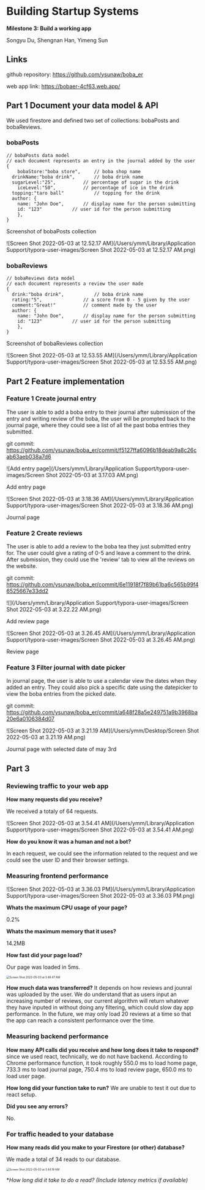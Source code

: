 # Building Startup Systems 

**Milestone 3: Build a working app**

Songyu Du, Shengnan Han, Yimeng Sun

## Links

github repository: https://github.com/ysunaw/boba_er

web app link: https://bobaer-4cf63.web.app/ 

## Part 1 Document your data model & API

We used firestore and defined two set of collections: bobaPosts and bobaReviews. 

### bobaPosts

```
// bobaPosts data model
// each document represents an entry in the journal added by the user 
{
	bobaStore:"boba store", 	// boba shop name
  drinkName:"boba drink",		// boba drink name
  sugarLevel:"25", 			// percentage of sugar in the drink
	iceLevel:"50", 			// percentage of ice in the drink
  topping:"taro ball"			// topping for the drink
  author: { 
  	name: "John Doe", 		// display name for the person submitting
  	id: "123" 			// user id for the person submitting 
	},
}
```

Screenshot of bobaPosts collection

![Screen Shot 2022-05-03 at 12.52.17 AM](/Users/ymm/Library/Application Support/typora-user-images/Screen Shot 2022-05-03 at 12.52.17 AM.png)

### bobaReviews

```
// bobaReviews data model
// each document represents a review the user made
{
  drink:"boba drink", 			// boba drink name
  rating:"5",				// a score from 0 - 5 given by the user
  comment:"Great!"			// comment made by the user
  author: { 
  	name: "John Doe", 		// display name for the person submitting
  	id: "123" 			// user id for the person submitting 
	},
}
```

Screenshot of bobaReviews collection

![Screen Shot 2022-05-03 at 12.53.55 AM](/Users/ymm/Library/Application Support/typora-user-images/Screen Shot 2022-05-03 at 12.53.55 AM.png)

## Part 2 Feature implementation

### Feature 1 Create journal entry

The user is able to add a boba entry to their journal after submission of the entry and writing review of the boba, the user will be prompted back to the journal page, where they could see a list of all the past boba entries they submitted. 

git commit: https://github.com/ysunaw/boba_er/commit/f5127ffa6096b18deab9a8c26cab63aeb038a7d6

![Add entry page](/Users/ymm/Library/Application Support/typora-user-images/Screen Shot 2022-05-03 at 3.17.03 AM.png)

Add entry page

![Screen Shot 2022-05-03 at 3.18.36 AM](/Users/ymm/Library/Application Support/typora-user-images/Screen Shot 2022-05-03 at 3.18.36 AM.png)

Journal page

### Feature 2 Create reviews

The user is able to add a review to the boba tea they just submitted entry for. The user could give a rating of 0-5 and leave a comment to the drink. After submission, they could use the 'review' tab to view all the reviews on the website.

git commit: https://github.com/ysunaw/boba_er/commit/6e11918f7f89b61ba6c565b99f46525667e33dd2

![](/Users/ymm/Library/Application Support/typora-user-images/Screen Shot 2022-05-03 at 3.22.22 AM.png)

Add review page

![Screen Shot 2022-05-03 at 3.26.45 AM](/Users/ymm/Library/Application Support/typora-user-images/Screen Shot 2022-05-03 at 3.26.45 AM.png)

Review page

### Feature 3 Filter journal with date picker

In journal page, the user is able to use a calendar view the dates when they added an entry. They could also pick a specific date using the datepicker to view the boba entries from the picked date. 

git commit: https://github.com/ysunaw/boba_er/commit/a648f28a5e249751a9b3968ba20e6a0106384d07

![Screen Shot 2022-05-03 at 3.21.19 AM](/Users/ymm/Desktop/Screen Shot 2022-05-03 at 3.21.19 AM.png)

Journal page with selected date of may 3rd

## Part 3

### Reviewing traffic to your web app

**How many requests did you receive?**

We received a totaly of 64 requests. 

![Screen Shot 2022-05-03 at 3.54.41 AM](/Users/ymm/Library/Application Support/typora-user-images/Screen Shot 2022-05-03 at 3.54.41 AM.png)

**How do you know it was a human and not a bot?**

In each request, we could see the information related to the request and we could see the user ID and their browser settings. 

### Measuring frontend performance

![Screen Shot 2022-05-03 at 3.36.03 PM](/Users/ymm/Library/Application Support/typora-user-images/Screen Shot 2022-05-03 at 3.36.03 PM.png)

**Whats the maximum CPU usage of your page?**

0.2%

**Whats the maximum memory that it uses?**

14.2MB

**How fast did your page load?**

Our page was loaded in 5ms. 

<img src="/Users/ymm/Library/Application Support/typora-user-images/Screen Shot 2022-05-03 at 3.48.47 AM.png" alt="Screen Shot 2022-05-03 at 3.48.47 AM" style="zoom:50%;" />

**How much data was transferred?**
It depends on how reviews and jounral was uploaded by the user. We do understand that as users input an increasing number of reviews, our current algorithm will return whatever they have inputed in without doing any filtering, which could slow day app performance. In the future, we may only load 20 reviews at a time so that the app can reach a consistent performance over the time. 


### Measuring backend performance

**How many API calls did you receive and how long does it take to respond?**
since we used react, technically, we do not have backend. According to Chrome performance function, it took roughly 550.0 ms to load home page, 733.3 ms to load journal page, 750.4 ms to load review page, 650.0 ms to load user page.


**How long did your function take to run?**
We are unable to test it out due to react setup.


**Did you see any errors?** 

No. 

### For traffic headed to your database

**How many reads did you make to your Firestore (or other) database?**

We made a total of 34 reads to our database. 

<img src="/Users/ymm/Library/Application Support/typora-user-images/Screen Shot 2022-05-03 at 3.44.19 AM.png" alt="Screen Shot 2022-05-03 at 3.44.19 AM" style="zoom:50%;" />

**How long did it take to do a read? (*Include latency metrics if available)** 


